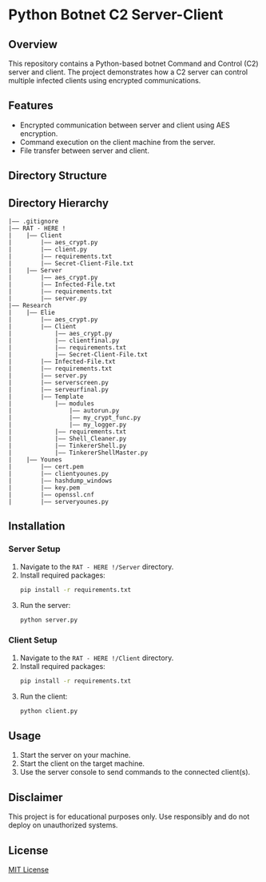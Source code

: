 
# Python Botnet C2 Server-Client

## Overview
This repository contains a Python-based botnet Command and Control (C2) server and client. The project demonstrates how a C2 server can control multiple infected clients using encrypted communications.

## Features
- Encrypted communication between server and client using AES encryption.
- Command execution on the client machine from the server.
- File transfer between server and client.

## Directory Structure


## Directory Hierarchy
```
|—— .gitignore
|—— RAT - HERE !
|    |—— Client
|        |—— aes_crypt.py
|        |—— client.py
|        |—— requirements.txt
|        |—— Secret-Client-File.txt
|    |—— Server
|        |—— aes_crypt.py
|        |—— Infected-File.txt
|        |—— requirements.txt
|        |—— server.py
|—— Research
|    |—— Elie
|        |—— aes_crypt.py
|        |—— Client
|            |—— aes_crypt.py
|            |—— clientfinal.py
|            |—— requirements.txt
|            |—— Secret-Client-File.txt
|        |—— Infected-File.txt
|        |—— requirements.txt
|        |—— server.py
|        |—— serverscreen.py
|        |—— serveurfinal.py
|        |—— Template
|            |—— modules
|                |—— autorun.py
|                |—— my_crypt_func.py
|                |—— my_logger.py
|            |—— requirements.txt
|            |—— Shell_Cleaner.py
|            |—— TinkererShell.py
|            |—— TinkererShellMaster.py
|    |—— Younes
|        |—— cert.pem
|        |—— clientyounes.py
|        |—— hashdump_windows
|        |—— key.pem
|        |—— openssl.cnf
|        |—— serveryounes.py
```


## Installation

### Server Setup
1. Navigate to the `RAT - HERE !/Server` directory.
2. Install required packages:
    ```bash
    pip install -r requirements.txt
    ```
3. Run the server:
    ```bash
    python server.py
    ```

### Client Setup
1. Navigate to the `RAT - HERE !/Client` directory.
2. Install required packages:
    ```bash
    pip install -r requirements.txt
    ```
3. Run the client:
    ```bash
    python client.py
    ```

## Usage
1. Start the server on your machine.
2. Start the client on the target machine.
3. Use the server console to send commands to the connected client(s).

## Disclaimer
This project is for educational purposes only. Use responsibly and do not deploy on unauthorized systems.

## License
[MIT License](LICENSE)

